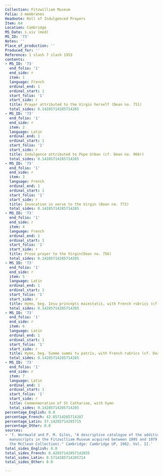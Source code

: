 ```yaml
---
Collection: Fitzwilliam Museum
Folia: 3 membranes
Headnote: Roll of Indulgenced Prayers
Item: 64
Location: Cambridge
MS_Date: s.xiv (med)
MS_ID: '73'
Notes: ''
Place_of_production: ''
Produced_for: ''
Reference: 1 slash 7 slash 1953
contents:
- MS_ID: '73'
  end_folio: '1'
  end_side: r
  item: 1
  language: French
  ordinal_end: 1
  ordinal_start: 1
  start_folio: '1'
  start_side: r
  title: Prayer attributed to the Virgin herself (Dean no. 751)
  total_sides: 0.14285714285714285
- MS_ID: '73'
  end_folio: '1'
  end_side: r
  item: 2
  language: Latin
  ordinal_end: 1
  ordinal_start: 1
  start_folio: '1'
  start_side: r
  title: Indulgence attributed to Pope Urban (cf. Dean no. 966r)
  total_sides: 0.14285714285714285
- MS_ID: '73'
  end_folio: '1'
  end_side: r
  item: 3
  language: French
  ordinal_end: 1
  ordinal_start: 1
  start_folio: '1'
  start_side: r
  title: Invocation in verse to the Virgin (Dean no. 772)
  total_sides: 0.14285714285714285
- MS_ID: '73'
  end_folio: '1'
  end_side: r
  item: 4
  language: French
  ordinal_end: 1
  ordinal_start: 1
  start_folio: '1'
  start_side: r
  title: Prose prayer to the Virgin(Dean no. 756)
  total_sides: 0.14285714285714285
- MS_ID: '73'
  end_folio: '1'
  end_side: r
  item: 5
  language: Latin
  ordinal_end: 1
  ordinal_start: 1
  start_folio: '1'
  start_side: r
  title: Hymn, beg. Iesu princepts maiestatis, with French rubrics (cf. Dean no. 985)
  total_sides: 0.14285714285714285
- MS_ID: '73'
  end_folio: '1'
  end_side: r
  item: 6
  language: Latin
  ordinal_end: 1
  ordinal_start: 1
  start_folio: '1'
  start_side: r
  title: Hymn, beg. Summe summi tu patris, with French rubrics (cf. Dean no. 985)
  total_sides: 0.14285714285714285
- MS_ID: '73'
  end_folio: '1'
  end_side: r
  item: 7
  language: Latin
  ordinal_end: 1
  ordinal_start: 1
  start_folio: '1'
  start_side: r
  title: Commenmoration of St Catharine, with hymn
  total_sides: 0.14285714285714285
percentage_English: 0.0
percentage_French: 42.85714285714287
percentage_Latin: 57.14285714285715
percentage_Other: 0.0
sources:
- 'f. Wormwald and P. M. Giles, "A descriptive catalogue of the additional illuminated
  manuscripts in the Fitzwilliam Museum acquired between 1895 and 1979 (excluding
  the McClean Collection)." Cambridge: Cambridge UP, 1982. Vol. II.'
total_sides_English: 0.0
total_sides_French: 0.42857142857142855
total_sides_Latin: 0.5714285714285714
total_sides_Other: 0.0

---
```

